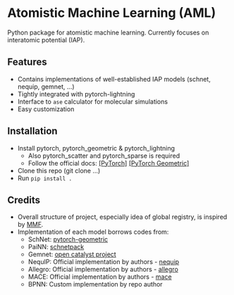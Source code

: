 # Atomistic Machine Learning (AML)

Python package for atomistic machine learning. Currently focuses on interatomic potential (IAP).

## Features

- Contains implementations of well-established IAP models (schnet, nequip, gemnet, ...)
- Tightly integrated with pytorch-lightning
- Interface to `ase` calculator for molecular simulations
- Easy customization

## Installation

- Install pytorch, pytorch_geometric & pytorch_lightning
  - Also pytorch_scatter and pytorch_sparse is required
  - Follow the official docs: [[PyTorch]](https://pytorch.org/get-started/locally/) [[PyTorch Geometric]](https://pytorch-geometric.readthedocs.io/en/2.3.1/install/installation.html)
- Clone this repo (git clone ...)
- Run `pip install .`

## Credits

- Overall structure of project, especially idea of global registry, is inspired by [MMF](https://github.com/facebookresearch/mmf).
- Implementation of each model borrows codes from:
  - SchNet: [pytorch-geometric](https://github.com/pyg-team/pytorch_geometric)
  - PaiNN: [schnetpack](https://github.com/atomistic-machine-learning/schnetpack)
  - Gemnet: [open catalyst project](https://github.com/Open-Catalyst-Project/ocp)
  - NequIP: Official implementation by authors - [nequip](https://github.com/mir-group/nequip)
  - Allegro: Official implementation by authors - [allegro](https://github.com/mir-group/allegro)
  - MACE: Official implementation by authors - [mace](https://github.com/ACEsuit/mace)
  - BPNN: Custom implementation by repo author
